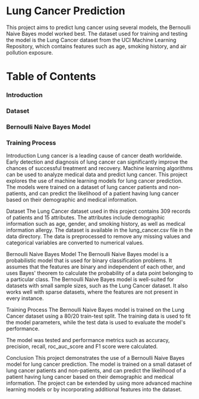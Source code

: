 # Lung Cancer Prediction 

This project aims to predict lung cancer using several models, the  Bernoulli Naive Bayes model worked best. The dataset used for training and testing the model is the Lung Cancer dataset from the UCI Machine Learning Repository, which contains features such as age, smoking history, and air pollution exposure.

# Table of Contents
### Introduction
### Dataset
### Bernoulli Naive Bayes Model
### Training Process

Introduction
Lung cancer is a leading cause of cancer death worldwide. Early detection and diagnosis of lung cancer can significantly improve the chances of successful treatment and recovery. Machine learning algorithms can be used to analyze medical data and predict lung cancer.
This project explores the use of machine learning models for lung cancer prediction. The models were trained on a dataset of lung cancer patients and non-patients, and can predict the likelihood of a patient having lung cancer based on their demographic and medical information.

Dataset
The Lung Cancer dataset used in this project contains 309 records of patients and 15 attributes. The attributes include demographic information such as age, gender, and smoking history, as well as medical information allergy.
The dataset is available in the lung_cancer.csv file in the data directory. The data is preprocessed to remove any missing values and categorical variables are converted to numerical values.

Bernoulli Naive Bayes Model
The Bernoulli Naive Bayes model is a probabilistic model that is used for binary classification problems. It assumes that the features are binary and independent of each other, and uses Bayes' theorem to calculate the probability of a data point belonging to a particular class.
The Bernoulli Naive Bayes model is well-suited for datasets with small sample sizes, such as the Lung Cancer dataset. It also works well with sparse datasets, where the features are not present in every instance.

Training Process
The Bernoulli Naive Bayes model is trained on the Lung Cancer dataset using a 80/20 train-test split. The training data is used to fit the model parameters, while the test data is used to evaluate the model's performance.


The model was tested and performance metrics such as  accuracy, precision, recall, roc_auc_score and F1 score were calculated.

Conclusion
This project demonstrates the use of a Bernoulli Naive Bayes model for lung cancer prediction. The model is trained on a small dataset of lung cancer patients and non-patients, and can predict the likelihood of a patient having lung cancer based on their demographic and medical information. The project can be extended by using more advanced machine learning models or by incorporating additional features into the dataset.
